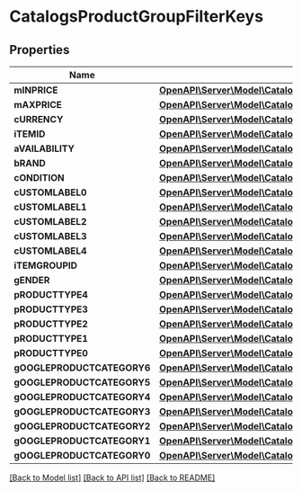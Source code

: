 # CatalogsProductGroupFilterKeys

## Properties
Name | Type | Description | Notes
------------ | ------------- | ------------- | -------------
**mINPRICE** | [**OpenAPI\Server\Model\CatalogsProductGroupPricingCriteria**](CatalogsProductGroupPricingCriteria.md) |  | 
**mAXPRICE** | [**OpenAPI\Server\Model\CatalogsProductGroupPricingCriteria**](CatalogsProductGroupPricingCriteria.md) |  | 
**cURRENCY** | [**OpenAPI\Server\Model\CatalogsProductGroupCurrencyCriteria**](CatalogsProductGroupCurrencyCriteria.md) |  | 
**iTEMID** | [**OpenAPI\Server\Model\CatalogsProductGroupMultipleStringCriteria**](CatalogsProductGroupMultipleStringCriteria.md) |  | 
**aVAILABILITY** | [**OpenAPI\Server\Model\CatalogsProductGroupMultipleStringCriteria**](CatalogsProductGroupMultipleStringCriteria.md) |  | 
**bRAND** | [**OpenAPI\Server\Model\CatalogsProductGroupMultipleStringCriteria**](CatalogsProductGroupMultipleStringCriteria.md) |  | 
**cONDITION** | [**OpenAPI\Server\Model\CatalogsProductGroupMultipleStringCriteria**](CatalogsProductGroupMultipleStringCriteria.md) |  | 
**cUSTOMLABEL0** | [**OpenAPI\Server\Model\CatalogsProductGroupMultipleStringCriteria**](CatalogsProductGroupMultipleStringCriteria.md) |  | 
**cUSTOMLABEL1** | [**OpenAPI\Server\Model\CatalogsProductGroupMultipleStringCriteria**](CatalogsProductGroupMultipleStringCriteria.md) |  | 
**cUSTOMLABEL2** | [**OpenAPI\Server\Model\CatalogsProductGroupMultipleStringCriteria**](CatalogsProductGroupMultipleStringCriteria.md) |  | 
**cUSTOMLABEL3** | [**OpenAPI\Server\Model\CatalogsProductGroupMultipleStringCriteria**](CatalogsProductGroupMultipleStringCriteria.md) |  | 
**cUSTOMLABEL4** | [**OpenAPI\Server\Model\CatalogsProductGroupMultipleStringCriteria**](CatalogsProductGroupMultipleStringCriteria.md) |  | 
**iTEMGROUPID** | [**OpenAPI\Server\Model\CatalogsProductGroupMultipleStringCriteria**](CatalogsProductGroupMultipleStringCriteria.md) |  | 
**gENDER** | [**OpenAPI\Server\Model\CatalogsProductGroupMultipleGenderCriteria**](CatalogsProductGroupMultipleGenderCriteria.md) |  | 
**pRODUCTTYPE4** | [**OpenAPI\Server\Model\CatalogsProductGroupMultipleStringListCriteria**](CatalogsProductGroupMultipleStringListCriteria.md) |  | 
**pRODUCTTYPE3** | [**OpenAPI\Server\Model\CatalogsProductGroupMultipleStringListCriteria**](CatalogsProductGroupMultipleStringListCriteria.md) |  | 
**pRODUCTTYPE2** | [**OpenAPI\Server\Model\CatalogsProductGroupMultipleStringListCriteria**](CatalogsProductGroupMultipleStringListCriteria.md) |  | 
**pRODUCTTYPE1** | [**OpenAPI\Server\Model\CatalogsProductGroupMultipleStringListCriteria**](CatalogsProductGroupMultipleStringListCriteria.md) |  | 
**pRODUCTTYPE0** | [**OpenAPI\Server\Model\CatalogsProductGroupMultipleStringListCriteria**](CatalogsProductGroupMultipleStringListCriteria.md) |  | 
**gOOGLEPRODUCTCATEGORY6** | [**OpenAPI\Server\Model\CatalogsProductGroupMultipleStringListCriteria**](CatalogsProductGroupMultipleStringListCriteria.md) |  | 
**gOOGLEPRODUCTCATEGORY5** | [**OpenAPI\Server\Model\CatalogsProductGroupMultipleStringListCriteria**](CatalogsProductGroupMultipleStringListCriteria.md) |  | 
**gOOGLEPRODUCTCATEGORY4** | [**OpenAPI\Server\Model\CatalogsProductGroupMultipleStringListCriteria**](CatalogsProductGroupMultipleStringListCriteria.md) |  | 
**gOOGLEPRODUCTCATEGORY3** | [**OpenAPI\Server\Model\CatalogsProductGroupMultipleStringListCriteria**](CatalogsProductGroupMultipleStringListCriteria.md) |  | 
**gOOGLEPRODUCTCATEGORY2** | [**OpenAPI\Server\Model\CatalogsProductGroupMultipleStringListCriteria**](CatalogsProductGroupMultipleStringListCriteria.md) |  | 
**gOOGLEPRODUCTCATEGORY1** | [**OpenAPI\Server\Model\CatalogsProductGroupMultipleStringListCriteria**](CatalogsProductGroupMultipleStringListCriteria.md) |  | 
**gOOGLEPRODUCTCATEGORY0** | [**OpenAPI\Server\Model\CatalogsProductGroupMultipleStringListCriteria**](CatalogsProductGroupMultipleStringListCriteria.md) |  | 

[[Back to Model list]](../README.md#documentation-for-models) [[Back to API list]](../README.md#documentation-for-api-endpoints) [[Back to README]](../README.md)


